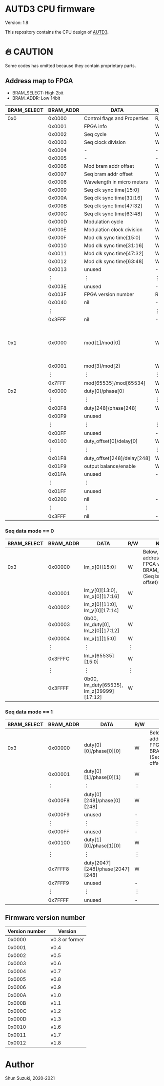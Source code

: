# AUTD3 CPU firmware

Version: 1.8

This repository contains the CPU design of [AUTD3](https://hapislab.org/airborne-ultrasound-tactile-display?lang=en).

# :fire: CAUTION

Some codes has omitted because they contain proprietary parts.

## Address map to FPGA

* BRAM_SELECT: High 2bit
* BRAM_ADDR: Low 14bit

| BRAM_SELECT | BRAM_ADDR | DATA                             | R/W | Note                                                       |
|-------------|-----------|----------------------------------|-----|------------------------------------------------------------|
| 0x0         | 0x0000    | Control flags and Properties     | R/W | 　                                                         |
| 　          | 0x0001    | FPGA info                         | W   | 　                                                         |
| 　          | 0x0002    | Seq cycle                         | W   | 　                                                         |
| 　          | 0x0003    | Seq clock division                | W   | 　                                                         |
| 　          | 0x0004    | -                                 | -   | 　                                                         |
| 　          | 0x0005    | -                                 | -   | 　                                                         |
| 　          | 0x0006    | Mod bram addr offset              | W  | 　                                                         |
| 　          | 0x0007    | Seq bram addr offset              | W  | 　                                                         |
| 　          | 0x0008    | Wavelength in micro meters        | W  | 　                                                         |
| 　          | 0x0009    | Seq clk sync time[15:0]           | W  | 　                                                         |
| 　          | 0x000A    | Seq clk sync time[31:16]          | W  | 　                                                         |
| 　          | 0x000B    | Seq clk sync time[47:32]          | W  | 　                                                         |
| 　          | 0x000C    | Seq clk sync time[63:48]          | W  | 　                                                         |
| 　          | 0x000D    | Modulation cycle                  | W  | 　                                                         |
| 　          | 0x000E    | Modulation clock division         | W  | 　                                                         |
| 　          | 0x000F    | Mod clk sync time[15:0]           | W  | 　                                                         |
| 　          | 0x0010    | Mod clk sync time[31:16]          | W  | 　                                                         |
| 　          | 0x0011    | Mod clk sync time[47:32]          | W  | 　                                                         |
| 　          | 0x0012    | Mod clk sync time[63:48]          | W  | 　                                                         |
| 　          | 0x0013    | unused                           | -  | 　                                                         |
| 　          | ︙        | ︙                               | ︙ | 　                                                         |
| 　          | 0x003E    | unused                           | -  | 　                                                         |
| 　          | 0x003F    | FPGA version number              | R   | 　                                                         |
| 　          | 0x0040    | nil                              | -  | 　                                                         |
| 　          | ︙        | 　                               | ︙　  | 　                                                         |
| 　          | 0x3FFF    | nil                              | -　  | 　                                                         |
| 0x1         | 0x0000    | mod[1]/mod[0]                    | W   | Below, the write address in the FPGA will be BRAM_ADDR+(Mod bram addr offset)*0x4000　                                                         |
| 　          | 0x0001    | mod[3]/mod[2]                    | W   | 　                                                         |
| 　          | ︙        | ︙                               | ︙  | 　                                                         |
| 　          | 0x7FFF    | mod[65535]/mod[65534]              | W   | 　                                                         |
| 0x2         | 0x0000    | duty[0]/phase[0]                  | W   | 　                                                         |
| 　          | ︙        | ︙                               | ︙  | 　                                                         |
| 　          | 0x00F8    | duty[248]/phase[248]              | W   | 　                                                         |
| 　          | 0x00F9    | unused                           | 　-  | 　                                                         |
| 　          | ︙        | ︙                               | ︙　  | 　                                                         |
| 　          | 0x00FF    | unused                         | -　  | 　                                                         |
|             | 0x0100    | duty_offset[0]/delay[0]                  | W   | 　                                                         |
| 　          | ︙        | ︙                               | ︙  | 　                                                         |
| 　          | 0x01F8    | duty_offset[248]/delay[248]              | W   | 　                                                         |
| 　          | 0x01F9    | output balance/enable                           | W　  | 　                                                         |
| 　          | 0x01FA    | unused                           | -　  | 　                                                         |
| 　          | ︙        | ︙                               | 　︙  | 　                                                         |
| 　          | 0x01FF    | unused                         | 　-  | 　                                                         |
| 　          | 0x0200    | nil                              | -　  | 　                                                         |
| 　          | ︙        | ︙                               | 　︙  | 　                                                         |
| 　          | 0x3FFF    | nil                              | -　  | 　                                                         |

### Seq data mode == 0 


| BRAM_SELECT | BRAM_ADDR | DATA                             | R/W | Note                                                       |
|-------------|-----------|----------------------------------|-----|------------------------------------------------------------|
| 0x3         | 0x00000   | lm_x[0][15:0]                    | W   | Below, the write address in the FPGA will be BRAM_ADDR+(Seq bram addr offset)*0x4000 |
| 　          | 0x00001   | lm_y[0][13:0], lm_x[0][17:16]      | W   | 　                                                         |
| 　          | 0x00002   | lm_z[0][11:0], lm_y[0][17:14]                    | W   | 　                                                         |
| 　          | 0x00003   | 0b00, lm_duty[0], lm_z[0][17:12]                    | W   | 　                                                         |
| 　          | 0x00004   | lm_x[1][15:0]                    | W   | 　                                                         |
| 　          | ︙        | ︙                               | ︙  | 　                                                         |
| 　          | 0x3FFFC   | lm_x[65535][15:0]                | W   | 　                                                         |
| 　          | ︙        | ︙                               | ︙  | 　                                                         |
| 　          | 0x3FFFF   | 0b00, lm_duty[65535], lm_z[39999][17:12] | W   | 　                                                         |

### Seq data mode == 1


| BRAM_SELECT | BRAM_ADDR | DATA                             | R/W | Note                                                       |
|-------------|-----------|----------------------------------|-----|------------------------------------------------------------|
| 0x3         | 0x00000   | duty[0][0]/phase[0][0]                    | W   | Below, the write address in the FPGA will be BRAM_ADDR+(Seq bram addr offset)*0x4000 |
| 　          | 0x00001   | duty[0][1]/phase[0][1]                     | W   | 　                                                         |
| 　          | ︙   | ︙                    | ︙   | 　                                                         |
| 　          | 0x000F8   | duty[0][248]/phase[0][248]                     | W   | 　                                                         |
| 　          | 0x000F9   | unused                     | -   | 　                                                         |
| 　          | ︙   | ︙                    | ︙   | 　                                                         |
| 　          | 0x000FF   | unused                     | -   | 　                                                         |
|             | 0x00100   | duty[1][0]/phase[1][0]                    | W   |  |
| 　          | ︙   | ︙                    | ︙   | 　                                                         |
| 　          | 0x7FFF8   | duty[2047][248]/phase[2047][248]                     | W   | 　                                                         |
| 　          | 0x7FFF9   | unused                     | -  | 　                                                         |
| 　          | ︙   | ︙                    | ︙   | 　                                                         |
| 　          | 0x7FFFF   | unused                     | -   | 　                                                         |

## Firmware version number

| Version number | Version | 
|----------------|---------| 
| 0x0000              | v0.3 or former | 
| 0x0001              | v0.4    | 
| 0x0002              | v0.5    | 
| 0x0003              | v0.6    | 
| 0x0004              | v0.7    | 
| 0x0005              | v0.8    | 
| 0x0006              | v0.9    | 
| 0x000A              | v1.0    | 
| 0x000B              | v1.1    | 
| 0x000C              | v1.2    | 
| 0x000D              | v1.3    | 
| 0x0010              | v1.6    | 
| 0x0011              | v1.7    | 
| 0x0012              | v1.8    | 

# Author

Shun Suzuki, 2020-2021

